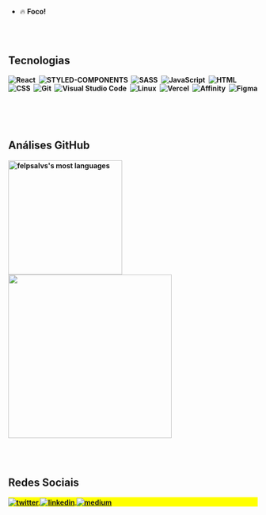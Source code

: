 - 🔥 <b>Foco!<b/>

<br><br>

## Tecnologias
![React](https://img.shields.io/badge/React-20232A?style=for-the-badge&logo=react&logoColor=61DAFB)&nbsp;
![STYLED-COMPONENTS](https://img.shields.io/badge/styled--components-DB7093?style=for-the-badge&logo=styled-components&logoColor=white)&nbsp;
![SASS](https://img.shields.io/badge/Sass-CC6699?style=for-the-badge&logo=sass&logoColor=white)&nbsp;
![JavaScript](https://img.shields.io/badge/JavaScript-F7DF1E?style=for-the-badge&logo=javascript&logoColor=black)&nbsp;
![HTML](https://img.shields.io/badge/HTML-239120?style=for-the-badge&logo=html5&logoColor=white)&nbsp;
![CSS](https://img.shields.io/badge/CSS-239120?&style=for-the-badge&logo=css3&logoColor=white)&nbsp;
![Git](	https://img.shields.io/badge/GIT-E44C30?style=for-the-badge&logo=git&logoColor=white)&nbsp;
![Visual Studio Code](https://img.shields.io/badge/Visual_Studio_Code-0078D4?style=for-the-badge&logo=visual%20studio%20code&logoColor=white)&nbsp;
![Linux](https://img.shields.io/badge/Linux-FCC624?style=for-the-badge&logo=linux&logoColor=black)&nbsp;
![Vercel](https://img.shields.io/badge/Vercel-000000?style=for-the-badge&logo=vercel&logoColor=white)&nbsp;
![Affinity](https://img.shields.io/badge/affinitydesginer-%231B72BE.svg?style=for-the-badge&logo=affinity-designer&logoColor=white)&nbsp;
![Figma](https://img.shields.io/badge/Figma-F24E1E?style=for-the-badge&logo=figma&logoColor=white)&nbsp;
        
<br><br>

## Análises GitHub

<p align="left">
<img width="230em" src="https://github-readme-stats.vercel.app/api/top-langs/?username=felpsalvs&theme=blue-green" alt="felpsalvs's most languages"/>
<img width="330em" src="https://github-readme-stats.vercel.app/api?username=felpsalvs&theme=blue-green"/>
</p>

<br><br>

## Redes Sociais

<p align="left" style="background:yellow">

<a href="https://twitter.com/felpsalvs" target="_blank">
  <img align="center" src="https://img.shields.io/badge/Twitter-1DA1F2?style=for-the-badge&logo=twitter&logoColor=white" alt="twitter"/>  
</a>
<a href="https://linkedin.com/in/felipe-alves7" target="_blank">
  <img align="center" src="https://img.shields.io/badge/LinkedIn-0077B5?style=for-the-badge&logo=linkedin&logoColor=white" alt="linkedin"/>
</a>
<a href="https://medium.com/@felipeal" target="_blank">
  <img align="center" src="https://img.shields.io/badge/Medium-12100E?style=for-the-badge&logo=medium&logoColor=white" alt="medium"/>
</a>
</p>
